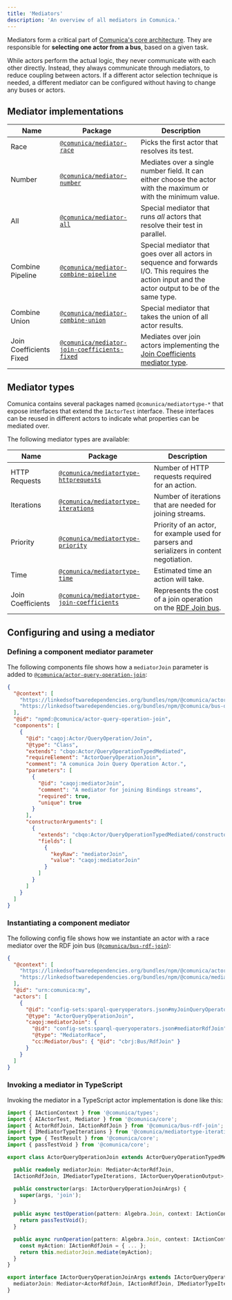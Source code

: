 ```yaml
---
title: 'Mediators'
description: 'An overview of all mediators in Comunica.'
---
```


Mediators form a critical part of [Comunica's core architecture](/docs/modify/advanced/architecture_core/).
They are responsible for **selecting one actor from a bus**, based on a given task.

While actors perform the actual logic, they never communicate with each other directly.
Instead, they always communicate through mediators, to reduce coupling between actors.
If a different actor selection technique is needed,
a different mediator can be configured without having to change any buses or actors.

## Mediator implementations

| Name | Package | Description |
| ---- | ------- | ----------- |
| Race | [`@comunica/mediator-race`](https://github.com/comunica/comunica/tree/master/packages/mediator-race) | Picks the first actor that resolves its test. |
| Number | [`@comunica/mediator-number`](https://github.com/comunica/comunica/tree/master/packages/mediator-number) | Mediates over a single number field. It can either choose the actor with the maximum or with the minimum value. |
| All | [`@comunica/mediator-all`](https://github.com/comunica/comunica/tree/master/packages/mediator-all) | Special mediator that runs _all_ actors that resolve their test in parallel. |
| Combine Pipeline | [`@comunica/mediator-combine-pipeline`](https://github.com/comunica/comunica/tree/master/packages/mediator-combine-pipeline) | Special mediator that goes over all actors in sequence and forwards I/O. This requires the action input and the actor output to be of the same type. |
| Combine Union | [`@comunica/mediator-combine-union`](https://github.com/comunica/comunica/tree/master/packages/mediator-combine-union) | Special mediator that takes the union of all actor results. |
| Join Coefficients Fixed | [`@comunica/mediator-join-coefficients-fixed`](https://github.com/comunica/comunica/tree/master/packages/mediator-join-coefficients-fixed) | Mediates over join actors implementing the [Join Coefficients mediator type](https://github.com/comunica/comunica/tree/master/packages/mediatortype-join-coefficients). |

## Mediator types

Comunica contains several packages named `@comunica/mediatortype-*`
that expose interfaces that extend the `IActorTest` interface.
These interfaces can be reused in different actors to indicate what properties can be mediated over.

The following mediator types are available:

| Name | Package | Description |
| ---- | ------- | ----------- |
| HTTP Requests | [`@comunica/mediatortype-httprequests`](https://github.com/comunica/comunica/tree/master/packages/mediatortype-httprequests) | Number of HTTP requests required for an action. |
| Iterations | [`@comunica/mediatortype-iterations`](https://github.com/comunica/comunica/tree/master/packages/mediatortype-iterations) | Number of iterations that are needed for joining streams. |
| Priority | [`@comunica/mediatortype-priority`](https://github.com/comunica/comunica/tree/master/packages/mediatortype-priority) | Priority of an actor, for example used for parsers and serializers in content negotiation. |
| Time | [`@comunica/mediatortype-time`](https://github.com/comunica/comunica/tree/master/packages/mediatortype-time) | Estimated time an action will take. |
| Join Coefficients | [`@comunica/mediatortype-join-coefficients`](https://github.com/comunica/comunica/tree/master/packages/mediatortype-join-coefficients) | Represents the cost of a join operation on the [RDF Join bus](https://github.com/comunica/comunica/tree/master/packages/bus-rdf-join). |

## Configuring and using a mediator

### Defining a component mediator parameter

The following components file shows how a `mediatorJoin` parameter is added to [`@comunica/actor-query-operation-join`](https://github.com/comunica/comunica/tree/master/packages/actor-query-operation-join):
```json
{
  "@context": [
    "https://linkedsoftwaredependencies.org/bundles/npm/@comunica/actor-query-operation-join/^3.0.0/components/context.jsonld",
    "https://linkedsoftwaredependencies.org/bundles/npm/@comunica/bus-query-operation/^3.0.0/components/context.jsonld"
  ],
  "@id": "npmd:@comunica/actor-query-operation-join",
  "components": [
    {
      "@id": "caqoj:Actor/QueryOperation/Join",
      "@type": "Class",
      "extends": "cbqo:Actor/QueryOperationTypedMediated",
      "requireElement": "ActorQueryOperationJoin",
      "comment": "A comunica Join Query Operation Actor.",
      "parameters": [
        {
          "@id": "caqoj:mediatorJoin",
          "comment": "A mediator for joining Bindings streams",
          "required": true,
          "unique": true
        }
      ],
      "constructorArguments": [
        {
          "extends": "cbqo:Actor/QueryOperationTypedMediated/constructorArgumentsObject",
          "fields": [
            {
              "keyRaw": "mediatorJoin",
              "value": "caqoj:mediatorJoin"
            }
          ]
        }
      ]
    }
  ]
}
```

### Instantiating a component mediator

The following config file shows how we instantiate an actor with a race mediator over the RDF join bus ([`@comunica/bus-rdf-join`](https://github.com/comunica/comunica/tree/master/packages/bus-rdf-join)):
```json
{
  "@context": [
    "https://linkedsoftwaredependencies.org/bundles/npm/@comunica/actor-query-operation-join/^3.0.0/components/context.jsonld",
    "https://linkedsoftwaredependencies.org/bundles/npm/@comunica/mediator-race/^3.0.0/components/context.jsonld"
  ],
  "@id": "urn:comunica:my",
  "actors": [
    {
      "@id": "config-sets:sparql-queryoperators.json#myJoinQueryOperator",
      "@type": "ActorQueryOperationJoin",
      "caqoj:mediatorJoin": {
        "@id": "config-sets:sparql-queryoperators.json#mediatorRdfJoin",
        "@type": "MediatorRace",
        "cc:Mediator/bus": { "@id": "cbrj:Bus/RdfJoin" }
      }
    }
  ]
}
``` 

### Invoking a mediator in TypeScript

Invoking the mediator in a TypeScript actor implementation is done like this:
```typescript
import { IActionContext } from '@comunica/types';
import { AIActorTest, Mediator } from '@comunica/core';
import { ActorRdfJoin, IActionRdfJoin } from '@comunica/bus-rdf-join';
import { IMediatorTypeIterations } from '@comunica/mediatortype-iterations';
import type { TestResult } from '@comunica/core';
import { passTestVoid } from '@comunica/core';

export class ActorQueryOperationJoin extends ActorQueryOperationTypedMediated<Algebra.Join> {

  public readonly mediatorJoin: Mediator<ActorRdfJoin,
  IActionRdfJoin, IMediatorTypeIterations, IActorQueryOperationOutput>;

  public constructor(args: IActorQueryOperationJoinArgs) {
    super(args, 'join');
  }

  public async testOperation(pattern: Algebra.Join, context: IActionContext): Promise<TestResult<IActorTest>> {
    return passTestVoid();
  }

  public async runOperation(pattern: Algebra.Join, context: IActionContext): Promise<IActorQueryOperationOutput> {
    const myAction: IActionRdfJoin = { ... }; 
    return this.mediatorJoin.mediate(myAction);
  }
}

export interface IActorQueryOperationJoinArgs extends IActorQueryOperationTypedMediatedArgs {
  mediatorJoin: Mediator<ActorRdfJoin, IActionRdfJoin, IMediatorTypeIterations, IActorQueryOperationOutput>;
}
```
